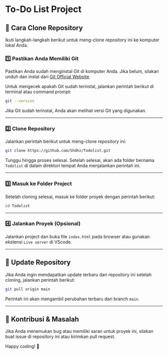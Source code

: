 # To-Do List Project

## 📌 Cara Clone Repository

Ikuti langkah-langkah berikut untuk meng-clone repository ini ke komputer lokal Anda.

### 1️⃣ **Pastikan Anda Memiliki Git**
Pastikan Anda sudah menginstal Git di komputer Anda. Jika belum, silakan unduh dan instal dari [Git Official Website](https://git-scm.com/).

Untuk mengecek apakah Git sudah terinstal, jalankan perintah berikut di terminal atau command prompt:
```sh
git --version
```
Jika Git sudah terinstal, Anda akan melihat versi Git yang digunakan.

---

### 2️⃣ **Clone Repository**
Jalankan perintah berikut untuk meng-clone repository ini:
```sh
git clone https://github.com/Shdhz/Todolist.git
```

Tunggu hingga proses selesai. Setelah selesai, akan ada folder bernama `Todolist` di dalam direktori tempat Anda menjalankan perintah ini.

---

### 3️⃣ **Masuk ke Folder Project**
Setelah cloning selesai, masuk ke folder proyek dengan perintah berikut:
```sh
cd Todolist
```

---

### 4️⃣ **Jalankan Proyek (Opsional)**
Jalankan project dan buka file `index.html` pada browser atau gunakan ekstensi `Live server` di VScode.


---
## 🔄 **Update Repository**
Jika Anda ingin mendapatkan update terbaru dari repository ini setelah cloning, jalankan perintah berikut:
```sh
git pull origin main
```
Perintah ini akan mengambil perubahan terbaru dari branch `main`.

---

## 📩 **Kontribusi & Masalah**
Jika Anda menemukan bug atau memiliki saran untuk proyek ini, silakan buat issue di repository ini atau kirimkan pull request.

Happy coding! 🚀
